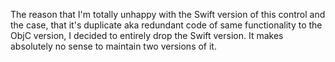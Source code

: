 The reason that I'm totally unhappy with the Swift version of this control and the case, that it's duplicate aka redundant code of same functionality to the ObjC version, I decided to entirely drop the Swift version. It makes absolutely no sense to maintain two versions of it.